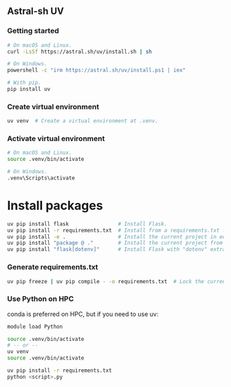 ## Astral-sh UV

### Getting started

```bash
# On macOS and Linux.
curl -LsSf https://astral.sh/uv/install.sh | sh

# On Windows.
powershell -c "irm https://astral.sh/uv/install.ps1 | iex"

# With pip.
pip install uv
```

### Create virtual environment

```bash
uv venv  # Create a virtual environment at .venv.
```

### Activate virtual environment

```bash
# On macOS and Linux.
source .venv/bin/activate

# On Windows.
.venv\Scripts\activate
```

# Install packages

```bash
uv pip install flask                # Install Flask.
uv pip install -r requirements.txt  # Install from a requirements.txt file.
uv pip install -e .                 # Install the current project in editable mode.
uv pip install "package @ ."        # Install the current project from disk.
uv pip install "flask[dotenv]"      # Install Flask with "dotenv" extra.
```

### Generate requirements.txt

```bash
uv pip freeze | uv pip compile - -o requirements.txt  # Lock the current environment.
```

### Use Python on HPC

conda is preferred on HPC, but if you need to use uv:

```bash
module load Python

source .venv/bin/activate
# -- or --
uv venv
source .venv/bin/activate

uv pip install -r requirements.txt
python <script>.py
```
